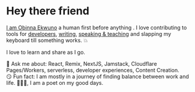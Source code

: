 # Hey there friend 

[I am Obinna Ekwuno](https://twitter.com/Obinnaspeaks) a human first before anything . I love contributing to tools for [developers](https://github.com/gatsbyjs/gatsby), [writing](https://blog.logrocket.com/author/obinnaekwuno/), [speaking & teaching](https://www.youtube.com/results?search_query=obinna+ekwuno) and slapping my keyboard till something works. :collision:

I love to learn and share as I go. 

💬 Ask me about: React, Remix, NextJS, Jamstack, Cloudflare Pages/Workers, serverless, developer experiences, Content Creation. <br/>
😏 Fun fact: I am mostly in a journey of finding balance between work and life. 🧘🏽‍♂️, I am a poet on my good days. 

